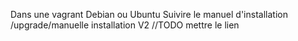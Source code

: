 Dans une vagrant Debian ou Ubuntu
 Suivire le manuel d'installation /upgrade/manuelle installation V2 //TODO mettre le lien

